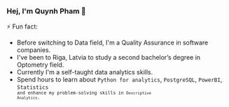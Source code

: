 
### Hej, I'm Quynh Pham 👋


⚡ Fun fact: 
  * Before switching to Data field, I'm a Quality Assurance in software companies.
  * I've been to Riga, Latvia to study a second bachelor’s degree in Optometry field.
  * Currently I'm a self-taught data analytics skills. 
  * Spend hours to learn about <code>Python for analytics</code>, <code>PostgreSQL</code>, <code>PowerBI</code>, <code>Statistics<code> and enhance my problem-solving skills in <code>Descriptive Analytics</code>.
